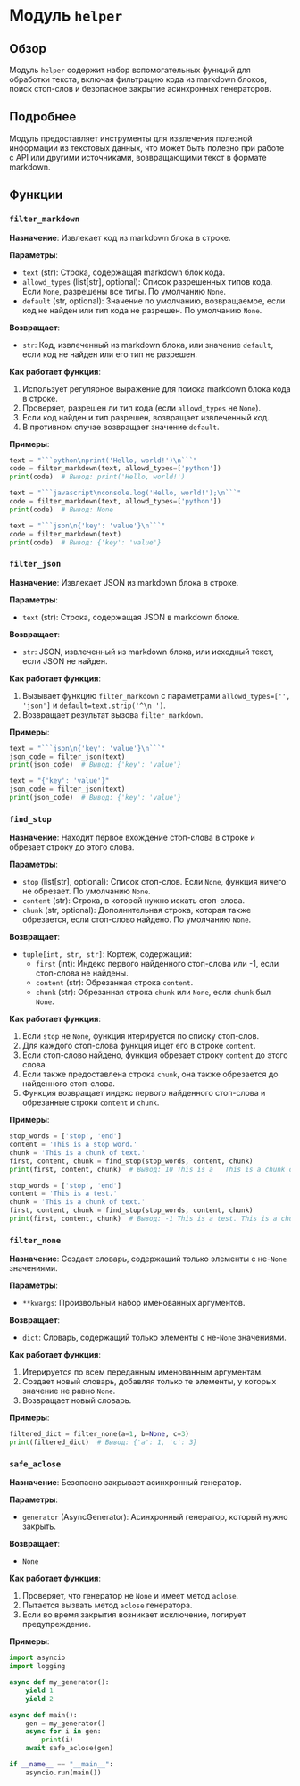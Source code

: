 # Модуль `helper`

## Обзор

Модуль `helper` содержит набор вспомогательных функций для обработки текста, включая фильтрацию кода из markdown блоков, поиск стоп-слов и безопасное закрытие асинхронных генераторов.

## Подробнее

Модуль предоставляет инструменты для извлечения полезной информации из текстовых данных, что может быть полезно при работе с API или другими источниками, возвращающими текст в формате markdown.

## Функции

### `filter_markdown`

**Назначение**: Извлекает код из markdown блока в строке.

**Параметры**:
- `text` (str): Строка, содержащая markdown блок кода.
- `allowd_types` (list[str], optional): Список разрешенных типов кода. Если `None`, разрешены все типы. По умолчанию `None`.
- `default` (str, optional): Значение по умолчанию, возвращаемое, если код не найден или тип кода не разрешен. По умолчанию `None`.

**Возвращает**:
- `str`: Код, извлеченный из markdown блока, или значение `default`, если код не найден или его тип не разрешен.

**Как работает функция**:
1. Использует регулярное выражение для поиска markdown блока кода в строке.
2. Проверяет, разрешен ли тип кода (если `allowd_types` не `None`).
3. Если код найден и тип разрешен, возвращает извлеченный код.
4. В противном случае возвращает значение `default`.

**Примеры**:

```python
text = "```python\nprint('Hello, world!')\n```"
code = filter_markdown(text, allowd_types=['python'])
print(code)  # Вывод: print('Hello, world!')

text = "```javascript\nconsole.log('Hello, world!');\n```"
code = filter_markdown(text, allowd_types=['python'])
print(code)  # Вывод: None

text = "```json\n{'key': 'value'}\n```"
code = filter_markdown(text)
print(code)  # Вывод: {'key': 'value'}
```

### `filter_json`

**Назначение**: Извлекает JSON из markdown блока в строке.

**Параметры**:
- `text` (str): Строка, содержащая JSON в markdown блоке.

**Возвращает**:
- `str`: JSON, извлеченный из markdown блока, или исходный текст, если JSON не найден.

**Как работает функция**:
1. Вызывает функцию `filter_markdown` с параметрами `allowd_types=['', 'json']` и `default=text.strip('^\n ')`.
2. Возвращает результат вызова `filter_markdown`.

**Примеры**:

```python
text = "```json\n{'key': 'value'}\n```"
json_code = filter_json(text)
print(json_code)  # Вывод: {'key': 'value'}

text = "{'key': 'value'}"
json_code = filter_json(text)
print(json_code)  # Вывод: {'key': 'value'}
```

### `find_stop`

**Назначение**: Находит первое вхождение стоп-слова в строке и обрезает строку до этого слова.

**Параметры**:
- `stop` (list[str], optional): Список стоп-слов. Если `None`, функция ничего не обрезает. По умолчанию `None`.
- `content` (str): Строка, в которой нужно искать стоп-слова.
- `chunk` (str, optional): Дополнительная строка, которая также обрезается, если стоп-слово найдено. По умолчанию `None`.

**Возвращает**:
- `tuple[int, str, str]`: Кортеж, содержащий:
  - `first` (int): Индекс первого найденного стоп-слова или -1, если стоп-слова не найдены.
  - `content` (str): Обрезанная строка `content`.
  - `chunk` (str): Обрезанная строка `chunk` или `None`, если `chunk` был `None`.

**Как работает функция**:
1. Если `stop` не `None`, функция итерируется по списку стоп-слов.
2. Для каждого стоп-слова функция ищет его в строке `content`.
3. Если стоп-слово найдено, функция обрезает строку `content` до этого слова.
4. Если также предоставлена строка `chunk`, она также обрезается до найденного стоп-слова.
5. Функция возвращает индекс первого найденного стоп-слова и обрезанные строки `content` и `chunk`.

**Примеры**:

```python
stop_words = ['stop', 'end']
content = 'This is a stop word.'
chunk = 'This is a chunk of text.'
first, content, chunk = find_stop(stop_words, content, chunk)
print(first, content, chunk)  # Вывод: 10 This is a   This is a chunk of text.

stop_words = ['stop', 'end']
content = 'This is a test.'
chunk = 'This is a chunk of text.'
first, content, chunk = find_stop(stop_words, content, chunk)
print(first, content, chunk)  # Вывод: -1 This is a test. This is a chunk of text.
```

### `filter_none`

**Назначение**: Создает словарь, содержащий только элементы с не-`None` значениями.

**Параметры**:
- `**kwargs`: Произвольный набор именованных аргументов.

**Возвращает**:
- `dict`: Словарь, содержащий только элементы с не-`None` значениями.

**Как работает функция**:
1. Итерируется по всем переданным именованным аргументам.
2. Создает новый словарь, добавляя только те элементы, у которых значение не равно `None`.
3. Возвращает новый словарь.

**Примеры**:

```python
filtered_dict = filter_none(a=1, b=None, c=3)
print(filtered_dict)  # Вывод: {'a': 1, 'c': 3}
```

### `safe_aclose`

**Назначение**: Безопасно закрывает асинхронный генератор.

**Параметры**:
- `generator` (AsyncGenerator): Асинхронный генератор, который нужно закрыть.

**Возвращает**:
- `None`

**Как работает функция**:
1. Проверяет, что генератор не `None` и имеет метод `aclose`.
2. Пытается вызвать метод `aclose` генератора.
3. Если во время закрытия возникает исключение, логирует предупреждение.

**Примеры**:

```python
import asyncio
import logging

async def my_generator():
    yield 1
    yield 2

async def main():
    gen = my_generator()
    async for i in gen:
        print(i)
    await safe_aclose(gen)

if __name__ == "__main__":
    asyncio.run(main())
```